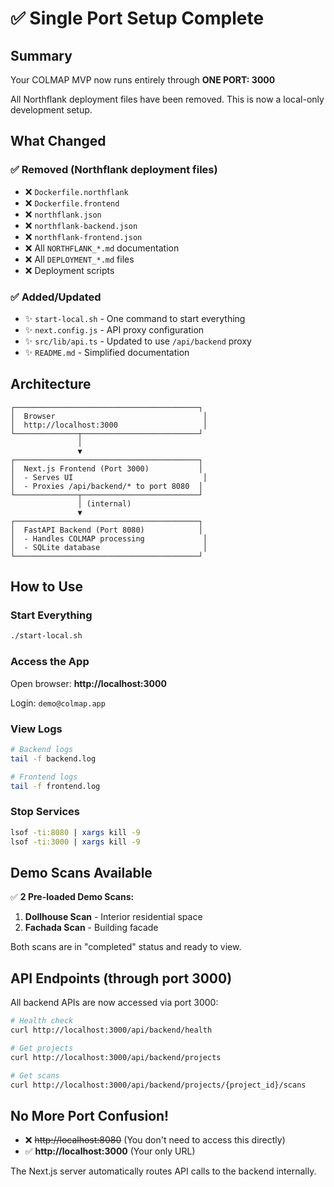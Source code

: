 # ✅ Single Port Setup Complete

## Summary

Your COLMAP MVP now runs entirely through **ONE PORT: 3000**

All Northflank deployment files have been removed. This is now a local-only development setup.

## What Changed

### ✅ Removed (Northflank deployment files)
- ❌ `Dockerfile.northflank`
- ❌ `Dockerfile.frontend`
- ❌ `northflank.json`
- ❌ `northflank-backend.json`
- ❌ `northflank-frontend.json`
- ❌ All `NORTHFLANK_*.md` documentation
- ❌ All `DEPLOYMENT_*.md` files
- ❌ Deployment scripts

### ✅ Added/Updated
- ✨ `start-local.sh` - One command to start everything
- ✨ `next.config.js` - API proxy configuration
- ✨ `src/lib/api.ts` - Updated to use `/api/backend` proxy
- ✨ `README.md` - Simplified documentation

## Architecture

```
┌─────────────────────────────────────────┐
│  Browser                                 │
│  http://localhost:3000                   │
└──────────────┬──────────────────────────┘
               │
               ▼
┌─────────────────────────────────────────┐
│  Next.js Frontend (Port 3000)           │
│  - Serves UI                             │
│  - Proxies /api/backend/* to port 8080  │
└──────────────┬──────────────────────────┘
               │ (internal)
               ▼
┌─────────────────────────────────────────┐
│  FastAPI Backend (Port 8080)            │
│  - Handles COLMAP processing             │
│  - SQLite database                       │
└─────────────────────────────────────────┘
```

## How to Use

### Start Everything
```bash
./start-local.sh
```

### Access the App
Open browser: **http://localhost:3000**

Login: `demo@colmap.app`

### View Logs
```bash
# Backend logs
tail -f backend.log

# Frontend logs
tail -f frontend.log
```

### Stop Services
```bash
lsof -ti:8080 | xargs kill -9
lsof -ti:3000 | xargs kill -9
```

## Demo Scans Available

✅ **2 Pre-loaded Demo Scans:**
1. **Dollhouse Scan** - Interior residential space
2. **Fachada Scan** - Building facade

Both scans are in "completed" status and ready to view.

## API Endpoints (through port 3000)

All backend APIs are now accessed via port 3000:

```bash
# Health check
curl http://localhost:3000/api/backend/health

# Get projects
curl http://localhost:3000/api/backend/projects

# Get scans
curl http://localhost:3000/api/backend/projects/{project_id}/scans
```

## No More Port Confusion!

- ❌ ~~http://localhost:8080~~ (You don't need to access this directly)
- ✅ **http://localhost:3000** (Your only URL)

The Next.js server automatically routes API calls to the backend internally.


